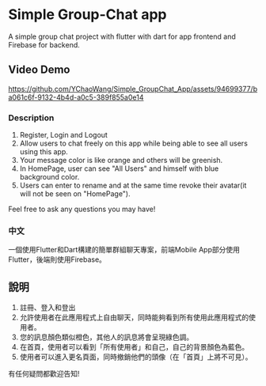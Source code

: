 # Simple Group-Chat app

A simple group chat project with flutter with dart for app frontend and Firebase for backend.

## Video Demo
https://github.com/YChaoWang/Simple_GroupChat_App/assets/94699377/ba061c6f-9132-4b4d-a0c5-389f855a0e14

### Description
1. Register, Login and Logout 
2. Allow users to chat freely on this app while being able to see all users using this app.
3. Your message color is like orange and others will be greenish.
4. In HomePage, user can see "All Users" and himself with blue background color.
5. Users can enter to rename and at the same time revoke their avatar(it will not be seen on "HomePage").

Feel free to ask any questions you may have!

### 中文
一個使用Flutter和Dart構建的簡單群組聊天專案，前端Mobile App部分使用Flutter，後端則使用Firebase。
## 說明
1. 註冊、登入和登出
2. 允許使用者在此應用程式上自由聊天，同時能夠看到所有使用此應用程式的使用者。
3. 您的訊息顏色類似橙色，其他人的訊息將會呈現綠色調。
4. 在首頁，使用者可以看到「所有使用者」和自己，自己的背景顏色為藍色。
5. 使用者可以進入更名頁面，同時撤銷他們的頭像（在「首頁」上將不可見）。

有任何疑問都歡迎告知!






